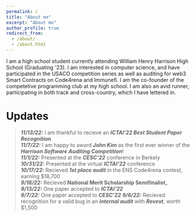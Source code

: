 ```yaml
---
permalink: /
title: "About me"
excerpt: "About me"
author_profile: true
redirect_from: 
  - /about/
  - /about.html
---
```


I am a high school student currently attending William Henry Harrison High School (Graduating '23). I am interested in computer science, and have participated in the USACO competition series as well as auditing for web3 Smart Contracts on Code4rena and Immunefi. I am the co-founder of the competetive programming club at my high school. I am also an avid runner, participating in both track and cross-country, which I have lettered in.

Updates
======
>___11/13/22:___   I am thankful to recieve an ___ICTAI'22 Best Student Paper Recognition___    
>___11/7/22:___   I am happy to award ___John Kim___ as the first ever winner of the ___Harrison Software Auditing Competition___!  
>___11/1/22:___   Presented at the ___CESC'22___ conference in Berkely   
>___10/31/22:___   Presented at the virtual ___ICTAI'22___ conference      
>___10/17/22:___   Recieved ___1st place audit___ in the ENS Code4rena contest, earning $18,700  
>___9/18/22:___   Recieved __National Merit Scholarship Semifinalist___  
>___9/13/22:___   One paper accepted to ___ICTAI'22___  
>___9/7/22:___   One paper accepted to ___CESC'22___
>___9/6/22:___   Recieved recognition for a valid bug in an ___internal audit___ with ___Revest___, worth $1,500
>



